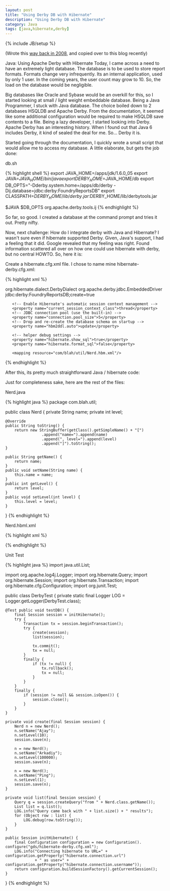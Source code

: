 ```yaml
---
layout: post
title: "Using Derby DB with Hibernate"
description: "Using Derby DB with Hibernate"
category: Java
tags: [java,hibernate,derby]
---
```

{% include JB/setup %}

(Wrote this [way back in 2008](http://practicinggeek.blogspot.com/2008/12/using-apache-derby-with-hibernate.html), and copied over to this blog recently)

Java: Using Apache Derby with Hibernate
Today, I came across a need to have an extremely light database. The database is to be used to store report formats. Formats change very infrequently. Its an internal application, used by only 1 user. In the coming years, the user count may grow to 10. So, the load on the database would be negligible.

Big databases like Oracle and Sybase would be an overkill for this, so I started looking at small / light weight embeddable database. Being a Java Programmer, I stuck with Java database. The choice boiled down to 2 databases HSQLDB and Apache Derby. From the documentation, it seemed like some additional configuration would be required to make HSQLDB save contents to a file. Being a lazy developer, I started looking into Derby. Apache Derby has an interesting history. When I found out that Java 6 includes Derby, it kind of sealed the deal for me. So... Derby it is.

Started going through the documentation, I quickly wrote a small script that would allow me to access my database. A little elaborate, but gets the job done:

db.sh

{% highlight shell %}
export JAVA_HOME=/apps/jdk/1.6.0_05
export JAVA=${JAVA_HOME}/bin/java
export DERBY_HOME=$JAVA_HOME/db
export DB_OPTS="-Dderby.system.home=/apps/db/derby -Dij.database=jdbc:derby:FoundryReportsDB"
export CLASSPATH=$DERBY_HOME/lib/derby.jar:$DERBY_HOME/lib/derbytools.jar

$JAVA $DB_OPTS org.apache.derby.tools.ij
{% endhighlight %}

So far, so good. I created a database at the command prompt and tries it out. Pretty nifty.

Now, next challenge: How do I integrate derby with Java and Hibernate? I wasn't sure even if hibernate supported Derby. Given, Java's support, I had a feeling that it did. Google revealed that my feeling was right. Found information scattered all over on how one could use hibernate with derby, but no central HOWTO. So, here it is:

Create a hibernate.cfg.xml file. I chose to name mine hibernate-derby.cfg.xml:

{% highlight xml %}
<?xml version="1.0" encoding="UTF-8"?>
<!DOCTYPE hibernate-configuration
   PUBLIC "-//Hibernate/Hibernate Configuration DTD 3.0//EN"
   "http://hibernate.sourceforge.net/hibernate-configuration-3.0.dtd">

<hibernate-configuration>
   <session-factory>
       <!-- database connection settings -->
       <property name="hibernate.dialect"> org.hibernate.dialect.DerbyDialect </property>
       <property name="hibernate.connection.driver_class"> org.apache.derby.jdbc.EmbeddedDriver </property>
       <property name="hibernate.connection.url"> jdbc:derby:FoundryReportsDB;create=true </property>
       <property name="hibernate.connection.username"></property>
       <property name="hibernate.connection.password"></property>

       <!-- Enable Hibernate's automatic session context management -->
       <property name="current_session_context_class">thread</property>
       <!-- JDBC connection pool (use the built-in) -->
       <property name="connection.pool_size">5</property>
       <!-- Drop and re-create the database schema on startup -->
       <property name="hbm2ddl.auto">update</property>

       <!-- helper debug settings -->
       <property name="hibernate.show_sql">true</property>
       <property name="hibernate.format_sql">false</property>

       <mapping resource="com/blah/util/Nerd.hbm.xml"/>
   </session-factory>
</hibernate-configuration>
{% endhighlight %}


After this, its pretty much straightforward Java / hibernate code:

Just for completeness sake, here are the rest of the files:

Nerd.java

{% highlight java %}
package com.blah.util;

public class Nerd {
    private String name;
    private int level;

    @Override
    public String toString() {
        return new StringBuffer(getClass().getSimpleName() + "[")
                    .append("name=").append(name)
                    .append(", level=").append(level)
                    .append("]").toString();
    }

    public String getName() {
        return name;
    }
    public void setName(String name) {
        this.name = name;
    }
    public int getLevel() {
        return level;
    }
    public void setLevel(int level) {
        this.level = level;
    }
}
{% endhighlight %}

Nerd.hbml.xml

{% highlight xml %}
<?xml version="1.0"?>
<!DOCTYPE hibernate-mapping PUBLIC
          "-//Hibernate/Hibernate Mapping DTD 3.0//EN"
          "http://hibernate.sourceforge.net/hibernate-mapping-3.0.dtd">

<hibernate-mapping>
    <class name="com.blah.util.Nerd" table="nerd">
        <id name="name"/>
        <property name="level"/>
    </class>
</hibernate-mapping>
{% endhighlight %}

Unit Test

{% highlight java %}
import java.util.List;

import org.apache.log4j.Logger;
import org.hibernate.Query;
import org.hibernate.Session;
import org.hibernate.Transaction;
import org.hibernate.cfg.Configuration;
import org.junit.Test;

public class DerbyTest {
    private static final Logger LOG = Logger.getLogger(DerbyTest.class);

    @Test public void testDB() {
        final Session session = initHibernate();
        try {
            Transaction tx = session.beginTransaction();
            try {
                create(session);
                list(session);

                tx.commit();
                tx = null;
            }
            finally {
                if (tx != null) {
                    tx.rollback();
                    tx = null;
                }
            }
        }
        finally {
            if (session != null && session.isOpen()) {
                session.close();
            }
        }
    }

    private void create(final Session session) {
        Nerd n = new Nerd();
        n.setName("Ajay");
        n.setLevel(10);
        session.save(n);

        n = new Nerd();
        n.setName("Arkadiy");
        n.setLevel(100000);
        session.save(n);

        n = new Nerd();
        n.setName("Ping");
        n.setLevel(1);
        session.save(n);
    }

    private void list(final Session session) {
        Query q = session.createQuery("from " + Nerd.class.getName());
        List list = q.list();
        LOG.info("Query came back with " + list.size() + " results");
        for (Object row : list) {
            LOG.debug(row.toString());
        }
    }

    public Session initHibernate() {
        final Configuration configuration = new Configuration(). configure("gds/hibernate-derby.cfg.xml");
        LOG.info("Connecting hibernate to URL=" + configuration.getProperty("hibernate.connection.url")
                 + " as user=" + configuration.getProperty("hibernate.connection.username"));
        return configuration.buildSessionFactory().getCurrentSession();
    }
}
{% endhighlight %}
